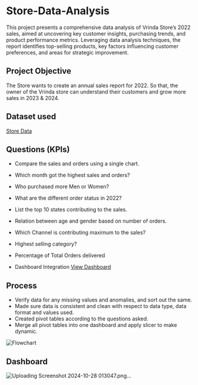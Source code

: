 # Store-Data-Analysis
This project presents a comprehensive data analysis of Vrinda Store’s 2022 sales, aimed at uncovering key customer insights, purchasing trends, and product performance metrics. Leveraging data analysis techniques, the report identifies top-selling products, key factors influencing customer preferences, and areas for strategic improvement.

## Project Objective

The Store wants to create an annual sales report for 2022. So that, the owner of the Vrinda store can understand their customers and grow more sales in 2023 & 2024.

## Dataset used

<a href="Store-Data-Analysis.xlsx">Store Data</a>

## Questions (KPIs)
- Compare the sales and orders using a single chart.
- Which month got the highest sales and orders?
- Who purchased more Men or Women?
- What are the different order status in 2022?
- List the top 10 states contributing to the sales.
- Relation between age and gender based on number of orders.
- Which Channel is contributing maximum to the sales?
- Highest selling category?
- Percentage of Total Orders delivered

- Dashboard Integration <a href="Screenshot 2024-10-28 013047.png"> View Dashboard</a>

## Process 
- Verify data for any missing values and anomalies, and sort out the same.
- Made sure data is consistent and clean with respect to data type, data format and values used.
- Created pivot tables according to the questions asked.
- Merge all pivot tables into one dashboard and apply slicer to make dynamic.


![Flowchart](https://github.com/user-attachments/assets/534a6ae8-f86d-423a-b238-7ba6d5b466f1)

## Dashboard

![Uploading Screenshot 2024-10-28 013047.png…]()
